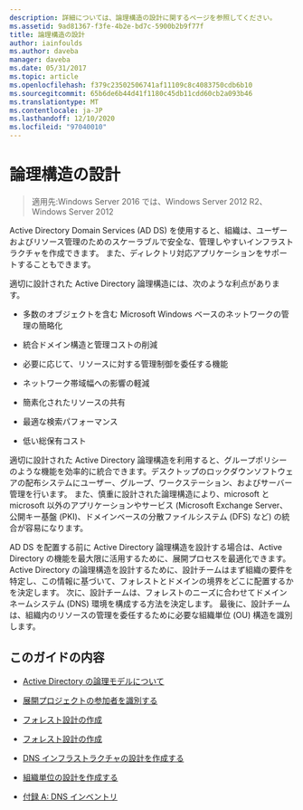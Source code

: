 ```yaml
---
description: 詳細については、論理構造の設計に関するページを参照してください。
ms.assetid: 9ad81367-f3fe-4b2e-bd7c-5900b2b9f77f
title: 論理構造の設計
author: iainfoulds
ms.author: daveba
manager: daveba
ms.date: 05/31/2017
ms.topic: article
ms.openlocfilehash: f379c23502506741af11109c8c4083750cdb6b10
ms.sourcegitcommit: 65b6de6b44d41f1180c45db11cdd60cb2a093b46
ms.translationtype: MT
ms.contentlocale: ja-JP
ms.lasthandoff: 12/10/2020
ms.locfileid: "97040010"
---
```

# <a name="designing-the-logical-structure"></a>論理構造の設計

>適用先:Windows Server 2016 では、Windows Server 2012 R2、Windows Server 2012

Active Directory Domain Services (AD DS) を使用すると、組織は、ユーザーおよびリソース管理のためのスケーラブルで安全な、管理しやすいインフラストラクチャを作成できます。 また、ディレクトリ対応アプリケーションをサポートすることもできます。

適切に設計された Active Directory 論理構造には、次のような利点があります。

-   多数のオブジェクトを含む Microsoft Windows ベースのネットワークの管理の簡略化

-   統合ドメイン構造と管理コストの削減

-   必要に応じて、リソースに対する管理制御を委任する機能

-   ネットワーク帯域幅への影響の軽減

-   簡素化されたリソースの共有

-   最適な検索パフォーマンス

-   低い総保有コスト

適切に設計された Active Directory 論理構造を利用すると、グループポリシーのような機能を効率的に統合できます。デスクトップのロックダウンソフトウェアの配布システムにユーザー、グループ、ワークステーション、およびサーバー管理を行います。 また、慎重に設計された論理構造により、microsoft と microsoft 以外のアプリケーションやサービス (Microsoft Exchange Server、公開キー基盤 (PKI)、ドメインベースの分散ファイルシステム (DFS) など) の統合が容易になります。

AD DS を配置する前に Active Directory 論理構造を設計する場合は、Active Directory の機能を最大限に活用するために、展開プロセスを最適化できます。 Active Directory の論理構造を設計するために、設計チームはまず組織の要件を特定し、この情報に基づいて、フォレストとドメインの境界をどこに配置するかを決定します。 次に、設計チームは、フォレストのニーズに合わせてドメインネームシステム (DNS) 環境を構成する方法を決定します。 最後に、設計チームは、組織内のリソースの管理を委任するために必要な組織単位 (OU) 構造を識別します。

## <a name="in-this-guide"></a>このガイドの内容

-   [Active Directory の論理モデルについて](../../ad-ds/plan/Understanding-the-Active-Directory-Logical-Model.md)

-   [展開プロジェクトの参加者を識別する](../../ad-ds/plan/Identifying-the-Deployment-Project-Participants.md)

-   [フォレスト設計の作成](../../ad-ds/plan/Creating-a-Forest-Design.md)

-   [フォレスト設計の作成](../../ad-ds/plan/Creating-a-Domain-Design.md)

-   [DNS インフラストラクチャの設計を作成する](../../ad-ds/plan/Creating-a-DNS-Infrastructure-Design.md)

-   [組織単位の設計を作成する](../../ad-ds/plan/Creating-an-Organizational-Unit-Design.md)

-   [付録 A: DNS インベントリ](../../ad-ds/plan/Appendix-A--DNS-Inventory.md)




